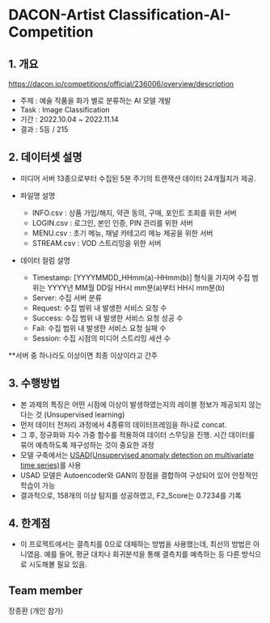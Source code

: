 # DACON-Artist Classification-AI-Competition
## 1. 개요
https://dacon.io/competitions/official/236006/overview/description
  - 주제 : 예술 작품을 화가 별로 분류하는 AI 모델 개발
  - Task : Image Classification
  - 기간 : 2022.10.04 ~ 2022.11.14
  - 결과 : 5등 / 215
<!--  Other options to write Readme
  - [Deployment](#deployment)
  - [Used or Referenced Projects](Used-or-Referenced-Projects)
-->
## 2. 데이터셋 설명
<!--Wirte one paragraph of project description -->  
- 미디어 서버 13종으로부터 수집된 5분 주기의 트랜잭션 데이터 24개월치가 제공.


- 파일명 설명
  - INFO.csv : 상품 가입/해지, 약관 동의, 구매, 포인트 조회를 위한 서버
  - LOGIN.csv : 로그인, 본인 인증, PIN 관리를 위한 서버
  - MENU.csv : 초기 메뉴, 채널 카테고리 메뉴 제공을 위한 서버
  - STREAM.csv :  VOD 스트리밍을 위한 서버


- 데이터 컬럼 설명
  - Timestamp: [YYYYMMDD_HHmm(a)-HHmm(b)] 형식을 가지며 수집 범위는 YYYY년 MM월 DD일 HH시 mm분(a)부터 HH시 mm분(b)
  - Server: 수집 서버 분류
  - Request: 수집 범위 내 발생한 서비스 요청 수
  - Success: 수집 범위 내 발생한 서비스 요청 성공 수
  - Fail: 수집 범위 내 발생한 서비스 요청 실패 수
  - Session: 수집 시점의 미디어 스트리밍 세션 수

**서버 중 하나라도 이상이면 최종 이상이라고 간주

## 3. 수행방법
<!-- Write Overview about this project -->
- 본 과제의 특징은 어떤 시점에 이상이 발생하였는지의 레이블 정보가 제공되지 않는다는 것 (Unsupervised learning)
- 먼저 데이터 전처리 과정에서 4종류의 데이터프레임을 하나로 concat. 
- 그 후, 정규화와 지수 가중 함수를 적용하여 데이터 스무딩을 진행. 시간 데이터를 묶어 예측하도록 재구성하는 것이 중요한 과정
- 모델 구축에서는 [USAD(Unsupervised anomaly detection on multivariate time series)](https://dl.acm.org/doi/pdf/10.1145/3394486.3403392)를 사용
- USAD 모델은 Autoencoder와 GAN의 장점을 결합하여 구성되어 있어 안정적인 학습이 가능
- 결과적으로, 158개의 이상 탐지를 성공하였고, F2_Score는 0.7234를 기록

## 4. 한계점
<!-- Write Overview about this project -->
- 이 프로젝트에서는 결측치를 0으로 대체하는 방법을 사용했는데, 최선의 방법은 아니였음. 예를 들어, 평균 대치나 회귀분석을 통해 결측치를 예측하는 등 다른 방식으로 시도해볼 필요 있음. 

## Team member
장종환 (개인 참가)
